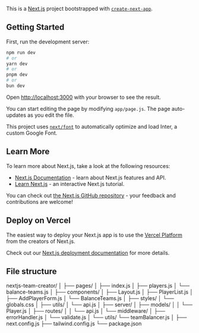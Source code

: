 This is a [Next.js](https://nextjs.org/) project bootstrapped with [`create-next-app`](https://github.com/vercel/next.js/tree/canary/packages/create-next-app).

## Getting Started

First, run the development server:

```bash
npm run dev
# or
yarn dev
# or
pnpm dev
# or
bun dev
```

Open [http://localhost:3000](http://localhost:3000) with your browser to see the result.

You can start editing the page by modifying `app/page.js`. The page auto-updates as you edit the file.

This project uses [`next/font`](https://nextjs.org/docs/basic-features/font-optimization) to automatically optimize and load Inter, a custom Google Font.

## Learn More

To learn more about Next.js, take a look at the following resources:

- [Next.js Documentation](https://nextjs.org/docs) - learn about Next.js features and API.
- [Learn Next.js](https://nextjs.org/learn) - an interactive Next.js tutorial.

You can check out [the Next.js GitHub repository](https://github.com/vercel/next.js/) - your feedback and contributions are welcome!

## Deploy on Vercel

The easiest way to deploy your Next.js app is to use the [Vercel Platform](https://vercel.com/new?utm_medium=default-template&filter=next.js&utm_source=create-next-app&utm_campaign=create-next-app-readme) from the creators of Next.js.

Check out our [Next.js deployment documentation](https://nextjs.org/docs/deployment) for more details.

## File structure

nextjs-team-creator/ │ ├── pages/ │ ├── index.js │ ├── players.js │ └── balance-teams.js │ ├── components/ │ ├── Layout.js │ ├── PlayerList.js │ ├── AddPlayerForm.js │ └── BalanceTeams.js │ ├── styles/ │ └── globals.css │ ├── utils/ │ └── api.js │ ├── server/ │ ├── models/ │ │ └── Player.js │ ├── routes/ │ │ └── api.js │ └── middleware/ │ ├── errorHandler.js │ └── validate.js │ └── utils/ └── teamBalancer.js │ ├── next.config.js ├── tailwind.config.js └── package.json
